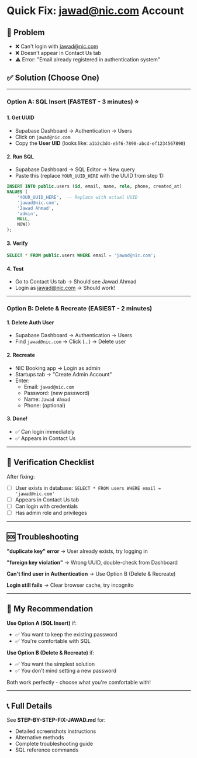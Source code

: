 # Quick Fix: jawad@nic.com Account

## 🎯 Problem
- ❌ Can't login with jawad@nic.com
- ❌ Doesn't appear in Contact Us tab
- ⚠️ Error: "Email already registered in authentication system"

## ✅ Solution (Choose One)

---

### Option A: SQL Insert (FASTEST - 3 minutes) ⭐

#### 1. Get UUID
- Supabase Dashboard → Authentication → Users
- Click on `jawad@nic.com`
- Copy the **User UID** (looks like: `a1b2c3d4-e5f6-7890-abcd-ef1234567890`)

#### 2. Run SQL
- Supabase Dashboard → SQL Editor → New query
- Paste this (replace `YOUR_UUID_HERE` with the UUID from step 1):

```sql
INSERT INTO public.users (id, email, name, role, phone, created_at)
VALUES (
    'YOUR_UUID_HERE',  -- Replace with actual UUID
    'jawad@nic.com',
    'Jawad Ahmad',
    'admin',
    NULL,
    NOW()
);
```

#### 3. Verify
```sql
SELECT * FROM public.users WHERE email = 'jawad@nic.com';
```

#### 4. Test
- Go to Contact Us tab → Should see Jawad Ahmad
- Login as jawad@nic.com → Should work!

---

### Option B: Delete & Recreate (EASIEST - 2 minutes)

#### 1. Delete Auth User
- Supabase Dashboard → Authentication → Users
- Find `jawad@nic.com` → Click (...) → Delete user

#### 2. Recreate
- NIC Booking app → Login as admin
- Startups tab → "Create Admin Account"
- Enter:
  - Email: `jawad@nic.com`
  - Password: (new password)
  - Name: `Jawad Ahmad`
  - Phone: (optional)

#### 3. Done!
- ✅ Can login immediately
- ✅ Appears in Contact Us

---

## 🧪 Verification Checklist

After fixing:
- [ ] User exists in database: `SELECT * FROM users WHERE email = 'jawad@nic.com'`
- [ ] Appears in Contact Us tab
- [ ] Can login with credentials
- [ ] Has admin role and privileges

---

## 🆘 Troubleshooting

**"duplicate key" error**
→ User already exists, try logging in

**"foreign key violation"**
→ Wrong UUID, double-check from Dashboard

**Can't find user in Authentication**
→ Use Option B (Delete & Recreate)

**Login still fails**
→ Clear browser cache, try incognito

---

## 📝 My Recommendation

**Use Option A (SQL Insert)** if:
- ✅ You want to keep the existing password
- ✅ You're comfortable with SQL

**Use Option B (Delete & Recreate)** if:
- ✅ You want the simplest solution
- ✅ You don't mind setting a new password

Both work perfectly - choose what you're comfortable with!

---

## 📞 Full Details

See **STEP-BY-STEP-FIX-JAWAD.md** for:
- Detailed screenshots instructions
- Alternative methods
- Complete troubleshooting guide
- SQL reference commands

